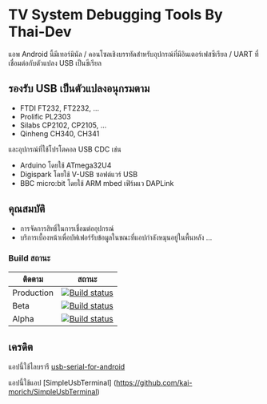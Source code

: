 
# TV System Debugging Tools By Thai-Dev

แอพ Android นี้มีเทอร์มินัล / คอนโซลเชิงบรรทัดสำหรับอุปกรณ์ที่มีอินเตอร์เฟสซีเรียล / UART ที่เชื่อมต่อกับตัวแปลง USB เป็นซีเรียล

## รองรับ USB เป็นตัวแปลงอนุกรมตาม
- FTDI FT232, FT2232, ...
- Prolific PL2303
- Silabs CP2102, CP2105, ...
- Qinheng CH340, CH341

และอุปกรณ์ที่ใช้โปรโตคอล USB CDC เช่น
- Arduino โดยใช้ ATmega32U4
- Digispark โดยใช้ V-USB ซอฟต์แวร์ USB
- BBC micro:bit โดยใช้ ARM mbed เฟิร์มแว DAPLink

## คุณสมบัติ

- การจัดการสิทธิ์ในการเชื่อมต่ออุปกรณ์
- บริการเบื้องหน้าเพื่อบัฟเฟอร์รับข้อมูลในขณะที่แอปกำลังหมุนอยู่ในพื้นหลัง ...

### Build สถานะ   

| ติดตาม | สถานะ                                                                                                                                                                                                                                                        |
| --------------- | ---------------------------------------------------------------------------------------------------------------------------------------------------------------------------------------------------------------------------------------------------------------- |
| Production | [![Build status](https://build.appcenter.ms/v0.1/apps/1e1a1b27-79f7-4a73-bc71-4fb8788f314e/branches/production/badge)](https://appcenter.ms) |
| Beta | [![Build status](https://build.appcenter.ms/v0.1/apps/1e1a1b27-79f7-4a73-bc71-4fb8788f314e/branches/beta/badge)](https://appcenter.ms) |
| Alpha | [![Build status](https://build.appcenter.ms/v0.1/apps/1e1a1b27-79f7-4a73-bc71-4fb8788f314e/branches/alpha/badge)](https://appcenter.ms) |

## เครดิต

แอปนี้ใช้ไลบรารี [usb-serial-for-android](https://github.com/mik3y/usb-serial-for-android)

แอปนี้ใช้แอป [SimpleUsbTerminal] (https://github.com/kai-morich/SimpleUsbTerminal)

